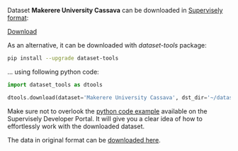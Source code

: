 Dataset **Makerere University Cassava** can be downloaded in [Supervisely format](https://developer.supervisely.com/api-references/supervisely-annotation-json-format):

 [Download](https://assets.supervisely.com/remote/eyJsaW5rIjogImZzOi8vYXNzZXRzLzMzNzZfTWFrZXJlcmUgVW5pdmVyc2l0eSBDYXNzYXZhL21ha2VyZXJlLXVuaXZlcnNpdHktY2Fzc2F2YS1EYXRhc2V0TmluamEudGFyIiwgInNpZyI6ICJkYzdqSC9qOEVZcktOb01RWmpZZGp1L0c3THk0akJDSTJ5bVErYkF4QnVvPSJ9)

As an alternative, it can be downloaded with *dataset-tools* package:
``` bash
pip install --upgrade dataset-tools
```

... using following python code:
``` python
import dataset_tools as dtools

dtools.download(dataset='Makerere University Cassava', dst_dir='~/dataset-ninja/')
```
Make sure not to overlook the [python code example](https://developer.supervisely.com/getting-started/python-sdk-tutorials/iterate-over-a-local-project) available on the Supervisely Developer Portal. It will give you a clear idea of how to effortlessly work with the downloaded dataset.

The data in original format can be [downloaded here](https://dataverse.harvard.edu/dataset.xhtml?persistentId=doi:10.7910/DVN/T4RB0B#).